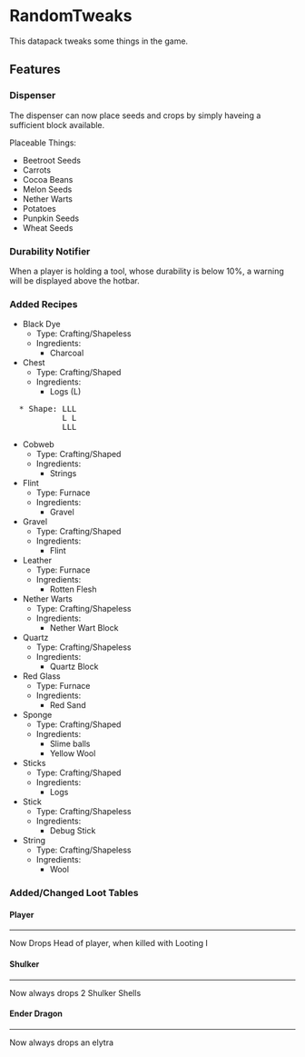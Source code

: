 # RandomTweaks

This datapack tweaks some things in the game.

## Features

### Dispenser
The dispenser can now place seeds and crops by simply haveing a sufficient block available.

Placeable Things:
* Beetroot Seeds
* Carrots
* Cocoa Beans
* Melon Seeds
* Nether Warts
* Potatoes
* Punpkin Seeds
* Wheat Seeds

### Durability Notifier
When a player is holding a tool, whose durability is below 10%, a warning will be displayed above the hotbar.

### Added Recipes
* Black Dye
  * Type: Crafting/Shapeless
  * Ingredients:
    * Charcoal
* Chest
  * Type: Crafting/Shaped
  * Ingredients:
    * Logs (L)
<pre>
  * Shape: LLL
           L L
           LLL
</pre>
* Cobweb
  * Type: Crafting/Shaped
  * Ingredients:
    * Strings
* Flint
  * Type: Furnace
  * Ingredients:
    * Gravel
* Gravel
  * Type: Crafting/Shaped
  * Ingredients:
    * Flint
* Leather
  * Type: Furnace
  * Ingredients:
    * Rotten Flesh
* Nether Warts
  * Type: Crafting/Shapeless
  * Ingredients:
    * Nether Wart Block
* Quartz
  * Type: Crafting/Shapeless
  * Ingredients:
    * Quartz Block
* Red Glass
  * Type: Furnace
  * Ingredients:
    * Red Sand
* Sponge
  * Type: Crafting/Shaped
  * Ingredients:
    * Slime balls
    * Yellow Wool
* Sticks
  * Type: Crafting/Shaped
  * Ingredients:
    * Logs
* Stick
  * Type: Crafting/Shapeless
  * Ingredients:
    * Debug Stick
* String
  * Type: Crafting/Shapeless
  * Ingredients:
    * Wool
    
### Added/Changed Loot Tables

#### Player
---
Now Drops Head of player, when killed with Looting I

#### Shulker
---
Now always drops 2 Shulker Shells

#### Ender Dragon
---
Now always drops an elytra
